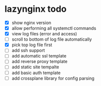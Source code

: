 # lazynginx todo
- [x] show nginx version
- [x] allow performing all systemctl commands 
- [x] view log files (error and access)
- [ ] scroll to bottom of log file automatically
- [x] pick top log file first
- [ ] add ssh support
- [ ] add automatic ssl template
- [ ] add reverse proxy template
- [ ] add static site tempalte
- [ ] add basic auth template
- [ ] add crossplane library for config parsing
